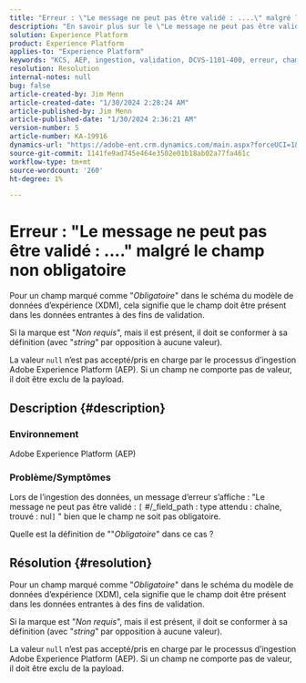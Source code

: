 ```yaml
---
title: "Erreur : \"Le message ne peut pas être validé : ....\" malgré le champ non obligatoire"
description: "En savoir plus sur le \"Le message ne peut pas être validé : ....\" malgré une erreur de champ non obligatoire dans Adobe Experience Platform."
solution: Experience Platform
product: Experience Platform
applies-to: "Experience Platform"
keywords: "KCS, AEP, ingestion, validation, DCVS-1101-400, erreur, champ non obligatoire, message impossible à valider, FAQ, Adobe Experience Platform"
resolution: Resolution
internal-notes: null
bug: false
article-created-by: Jim Menn
article-created-date: "1/30/2024 2:28:24 AM"
article-published-by: Jim Menn
article-published-date: "1/30/2024 2:36:21 AM"
version-number: 5
article-number: KA-19916
dynamics-url: "https://adobe-ent.crm.dynamics.com/main.aspx?forceUCI=1&pagetype=entityrecord&etn=knowledgearticle&id=c08bfe39-17bf-ee11-9079-6045bd006268"
source-git-commit: 1141fe9ad745e464e3502e01b18ab02a77fa461c
workflow-type: tm+mt
source-wordcount: '260'
ht-degree: 1%

---
```


# Erreur : &quot;Le message ne peut pas être validé : ....&quot; malgré le champ non obligatoire


Pour un champ marqué comme &quot;*Obligatoire*&quot; dans le schéma du modèle de données d’expérience (XDM), cela signifie que le champ doit être présent dans les données entrantes à des fins de validation.

Si la marque est &quot;*Non requis*&quot;, mais il est présent, il doit se conformer à sa définition (avec &quot;*string*&quot;<b> </b>par opposition à aucune valeur).

La valeur `null` n’est pas accepté/pris en charge par le processus d’ingestion Adobe Experience Platform (AEP). Si un champ ne comporte pas de valeur, il doit être exclu de la payload.

## Description {#description}


### <b>Environnement</b>

Adobe Experience Platform (AEP)



### <b>Problème/Symptômes</b>

Lors de l’ingestion des données, un message d’erreur s’affiche : &quot;Le message ne peut pas être validé : `[` #/_field_path : type attendu : chaîne, trouvé : nul`]` &quot; bien que le champ ne soit pas obligatoire.

Quelle est la définition de &quot;&quot;*Obligatoire*&quot; dans ce cas ?


## Résolution {#resolution}


Pour un champ marqué comme &quot;*Obligatoire*&quot; dans le schéma du modèle de données d’expérience (XDM), cela signifie que le champ doit être présent dans les données entrantes à des fins de validation.

Si la marque est &quot;*Non requis*&quot;, mais il est présent, il doit se conformer à sa définition (avec &quot;*string*&quot;<b> </b>par opposition à aucune valeur).

La valeur `null` n’est pas accepté/pris en charge par le processus d’ingestion Adobe Experience Platform (AEP). Si un champ ne comporte pas de valeur, il doit être exclu de la payload.

